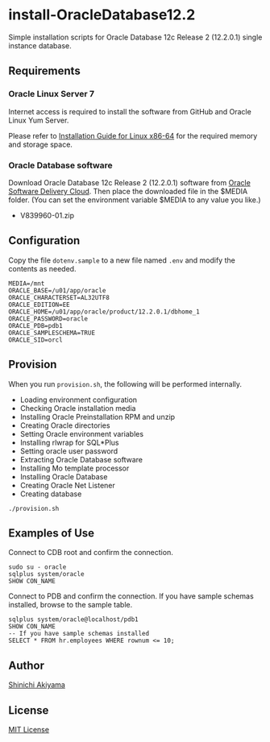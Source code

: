 install-OracleDatabase12.2
==========================

Simple installation scripts for Oracle Database 12c Release 2 (12.2.0.1) single instance database.

Requirements
------------

### Oracle Linux Server 7 ###

Internet access is required to install the software from GitHub and Oracle Linux Yum Server.

Please refer to [Installation Guide for Linux x86-64](https://docs.oracle.com/en/database/oracle/oracle-database/12.2/ladbi/oracle-database-installation-checklist.html) for the required memory and storage space.

### Oracle Database software ###

Download Oracle Database 12c Release 2 (12.2.0.1) software from [Oracle Software Delivery Cloud](https://edelivery.oracle.com/). Then place the downloaded file in the $MEDIA folder. (You can set the environment variable $MEDIA to any value you like.)

* V839960-01.zip

Configuration
-------------

Copy the file `dotenv.sample` to a new file named `.env` and modify the contents as needed.

```shell
MEDIA=/mnt
ORACLE_BASE=/u01/app/oracle
ORACLE_CHARACTERSET=AL32UTF8
ORACLE_EDITION=EE
ORACLE_HOME=/u01/app/oracle/product/12.2.0.1/dbhome_1
ORACLE_PASSWORD=oracle
ORACLE_PDB=pdb1
ORACLE_SAMPLESCHEMA=TRUE
ORACLE_SID=orcl
```

Provision
---------

When you run `provision.sh`, the following will be performed internally.

* Loading environment configuration
* Checking Oracle installation media
* Installing Oracle Preinstallation RPM and unzip
* Creating Oracle directories
* Setting Oracle environment variables
* Installing rlwrap for SQL*Plus
* Setting oracle user password
* Extracting Oracle Database software
* Installing Mo template processor
* Installing Oracle Database
* Creating Oracle Net Listener
* Creating database

```console
./provision.sh
```

Examples of Use
---------------

Connect to CDB root and confirm the connection.

```console
sudo su - oracle
sqlplus system/oracle
SHOW CON_NAME
```

Connect to PDB and confirm the connection. If you have sample schemas installed, browse to the sample table.

```console
sqlplus system/oracle@localhost/pdb1
SHOW CON_NAME
-- If you have sample schemas installed
SELECT * FROM hr.employees WHERE rownum <= 10;
```

Author
------

[Shinichi Akiyama](https://github.com/shakiyam)

License
-------

[MIT License](https://opensource.org/licenses/MIT)

